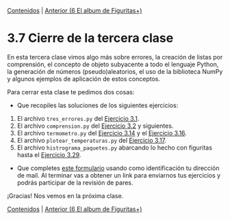 [Contenidos](../Contenidos.md) \| [Anterior (6 El album de Figuritas+)](06_Figuritas.md)

# 3.7 Cierre de la tercera clase

En esta tercera clase vimos algo más sobre errores, la creación de listas por comprensión, el concepto de objeto subyacente a todo el lenguaje Python, la generación de números (pseudo)aleatorios, el uso de la biblioteca NumPy y algunos ejemplos de aplicación de estos conceptos.

Para cerrar esta clase te pedimos dos cosas:
* Que recopiles las soluciones de los siguientes ejercicios:
 1. El archivo `tres_errores.py` del [Ejercicio 3.1](../03_Mas_Python/01_Errores3.md#ejercicio-31-tres-tipos-de-errores).
 2. El archivo `comprension.py` del [Ejercicio 3.2](../03_Mas_Python/02_List_comprehension.md#ejercicio-32-comprensión-de-listas) y siguientes.
 3. El archivo `termometro.py` del [Ejercicio 3.14](../03_Mas_Python/04_Random.md#ejercicio-314-gaussiana) y el [Ejercicio 3.16](../03_Mas_Python/05_NumPy_Arrays.md#ejercicio-316-guardar-temperaturas).
 4. El archivo `plotear_temperaturas.py` del [Ejercicio 3.17](../03_Mas_Python/05_NumPy_Arrays.md#ejercicio-317-empezando-a-plotear).
 5. El archivo `histrograma_paquetes.py` abarcando lo hecho con figuritas hasta el [Ejercicio 3.29](../03_Mas_Python/06_Figuritas.md#ejercicio-329-plotear-el-histograma).
* Que completes [este formulario](https://docs.google.com/forms/d/LINK) usando como identificación tu dirección de mail.  Al terminar vas a obtener un link para enviarnos tus ejercicios y podrás participar de la revisión de pares.

¡Gracias! Nos vemos en la próxima clase.

[Contenidos](../Contenidos.md) \| [Anterior (6 El album de Figuritas+)](06_Figuritas.md)

